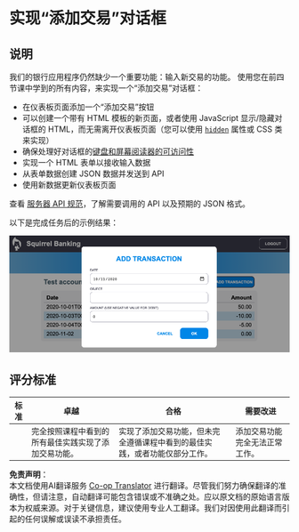 <!--
CO_OP_TRANSLATOR_METADATA:
{
  "original_hash": "f23a868536c07da991b1d4e773161e25",
  "translation_date": "2025-08-24T00:14:55+00:00",
  "source_file": "7-bank-project/4-state-management/assignment.md",
  "language_code": "zh"
}
-->
# 实现“添加交易”对话框

## 说明

我们的银行应用程序仍然缺少一个重要功能：输入新交易的功能。
使用您在前四节课中学到的所有内容，来实现一个“添加交易”对话框：

- 在仪表板页面添加一个“添加交易”按钮
- 可以创建一个带有 HTML 模板的新页面，或者使用 JavaScript 显示/隐藏对话框的 HTML，而无需离开仪表板页面（您可以使用 [`hidden`](https://developer.mozilla.org/docs/Web/HTML/Global_attributes/hidden) 属性或 CSS 类来实现）
- 确保处理好对话框的[键盘和屏幕阅读器的可访问性](https://developer.paciellogroup.com/blog/2018/06/the-current-state-of-modal-dialog-accessibility/)
- 实现一个 HTML 表单以接收输入数据
- 从表单数据创建 JSON 数据并发送到 API
- 使用新数据更新仪表板页面

查看 [服务器 API 规范](../api/README.md)，了解需要调用的 API 以及预期的 JSON 格式。

以下是完成任务后的示例结果：

![显示“添加交易”对话框的示例截图](../../../../7-bank-project/4-state-management/images/dialog.png)

## 评分标准

| 标准     | 卓越                                                                                              | 合格                                                                                                                   | 需要改进                                   |
| -------- | ------------------------------------------------------------------------------------------------ | ----------------------------------------------------------------------------------------------------------------------- | ------------------------------------------ |
|          | 完全按照课程中看到的所有最佳实践实现了添加交易功能。                                              | 实现了添加交易功能，但未完全遵循课程中看到的最佳实践，或者功能仅部分工作。                                               | 添加交易功能完全无法正常工作。             |

**免责声明**：  
本文档使用AI翻译服务 [Co-op Translator](https://github.com/Azure/co-op-translator) 进行翻译。尽管我们努力确保翻译的准确性，但请注意，自动翻译可能包含错误或不准确之处。应以原文档的原始语言版本为权威来源。对于关键信息，建议使用专业人工翻译。我们对因使用此翻译而引起的任何误解或误读不承担责任。